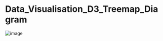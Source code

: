 # Data_Visualisation_D3_Treemap_Diagram
![image](https://github.com/bestcoolestp/Data_Visualisation_D3_Treemap_Diagram/assets/108534975/c5581e5b-ceba-4d8d-a8f9-4b2ba82ecb1c)
